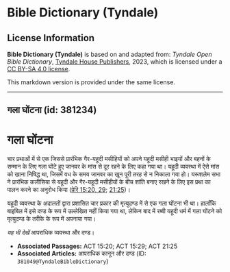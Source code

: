 # Bible Dictionary (Tyndale)

## License Information

**Bible Dictionary (Tyndale)** is based on and adapted from: _Tyndale Open Bible Dictionary_, [Tyndale House Publishers](https://tyndaleopenresources.com/), 2023, which is licensed under a [CC BY-SA 4.0 license](https://creativecommons.org/licenses/by-sa/4.0/legalcode.en).

This markdown version is provided under the same license.



--------------------------------

## गला घोंटना (id: 381234)

गला घोंटना
==========

चार प्रथाओं में से एक जिससे प्रारंभिक गैर\-यहूदी मसीहियों को अपने यहूदी मसीही भाइयों और बहनों के सम्मान के लिए गला घोंटे हुए जानवर के मांस से दूर रहने के लिए कहा गया था। यहूदी व्यवस्था में ऐसे मांस को खाना निषिद्ध था, जिसमें वध के समय जानवर का खून पूरी तरह से न निकाला गया हो। यरूशलेम सभा ने प्रारंभिक कलीसिया से यहूदी और गैर\-यहूदी मसीहीयों के बीच शांति बनाए रखने के लिए इस प्रथा का पालन करने का अनुरोध किया ([प्रेरि 15:20, 29](https://ref.ly/Acts15:20,Acts15:29); [21:25](https://ref.ly/Acts21:25))।

यहूदी व्यवस्था के अदालतों द्वारा प्रशासित चार प्रकार की मृत्युदण्ड में से एक गला घोंटना भी था। हालाँकि बाइबिल में इसे दण्ड के रूप में उल्लेखित नहीं किया गया था, लेकिन बाद में रब्बी यहूदी धर्म में गला घोंटने को मृत्युदण्ड के तरीके के रूप में अपनाया गया।

*यह भी देखें* आपराधिक व्यवस्था और दण्ड।

* **Associated Passages:** ACT 15:20; ACT 15:29; ACT 21:25
* **Associated Articles:** आपराधिक कानून और दण्ड (ID: `381049@TyndaleBibleDictionary`)

